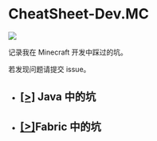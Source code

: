 # CheatSheet-Dev.MC
![](https://img.shields.io/badge/license-CC--BY--SA--4.0-green)

记录我在 Minecraft 开发中踩过的坑。

若发现问题请提交 issue。

* ## [[>]]( https://github.com/sileence114/CheatSheet-Dev.MC/blob/main/Java.md ) Java 中的坑 

* ## [[>]]( https://github.com/sileence114/CheatSheet-Dev.MC/blob/main/Fabric.md )Fabric 中的坑
